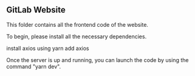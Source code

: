 **GitLab Website**
--------------------------------------------------------------------------------------------------------------------------------------------------------------------------------------------


This folder contains all the frontend code of the website.

To begin, please install all the necessary dependencies.

install axios using yarn add axios

Once the server is up and running, you can launch the code by using the command "yarn dev".

